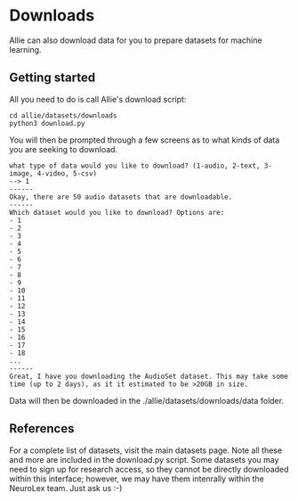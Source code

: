 # Downloads 

Allie can also download data for you to prepare datasets for machine learning.

## Getting started 

All you need to do is call Allie's download script:
```
cd allie/datasets/downloads
python3 download.py 
```

You will then be prompted through a few screens as to what kinds of data you are seeking to download. 

```
what type of data would you like to download? (1-audio, 2-text, 3-image, 4-video, 5-csv)
--> 1 
------
Okay, there are 50 audio datasets that are downloadable. 
------
Which dataset would you like to download? Options are:
- 1
- 2
- 3
- 4
- 5
- 6
- 7
- 8
- 9
- 10 
- 11 
- 12
- 13
- 14
- 15
- 16
- 17 
- 18 
...
------
Great, I have you downloading the AudioSet dataset. This may take some time (up to 2 days), as it it estimated to be >20GB in size.
```

Data will then be downloaded in the ./allie/datasets/downloads/data folder. 

## References

For a complete list of datasets, visit the main datasets page. Note all these and more are included in the download.py script. Some datasets you may need to sign up for research access, so they cannot be directly downloaded within this interface; however, we may have them intenrally within the NeuroLex team. Just ask us :-) 
